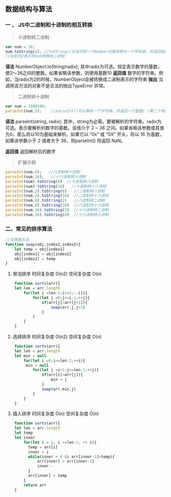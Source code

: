 ## 数据结构与算法

### 一  、 JS中二进制和十进制的相互转换

> 十进制转二进制

```javascript
var num = 10;
num.toString(2); //toString()方法可把一个Number对象转换为一个字符串，并返回结果
//此处的2表示将num转换成二进制
```
**语法**
NumberObject.toString(radix);
其中radix为可选。规定表示数字的基数，使2～36之间的整数。如果省略该参数，则使用基数10
**返回值**
数字的字符串。例如，当radix为2的时候，NumberObject会被转换成二进制表示的字符串
**抛出**
当调用该方法的对象不是合法的抛出TypeError 异常。

> 二进制转十进制

```javascript
var num = 1100100;
parseInt(num,2);    //parseInt()可以解析一个字符串，并返回一个整数/ /第二个参数为2时，解析的时候会把num当作二进制来解析为十进制
```

**语法**
parseInt(string, radix);
其中，string为必需。要被解析的字符串。radix为可选。表示要解析的数字的基数。该值介于 2 ~ 36 之间。如果省略该参数或其值为0，那么将以10为基础来解析。如果它以 “0x” 或 “0X” 开头，将以 16 为基数，如果该参数小于 2 或者大于 36，则parseInt() 将返回 NaN。

**返回值**
返回解析后的数字

> 扩展示例

``` javascript
parseInt(num,8);   //八进制转十进制
parseInt(num,16);   //十六进制转十进制
parseInt(num).toString(8)  //十进制转八进制
parseInt(num).toString(16)   //十进制转十六进制
parseInt(num,2).toString(8)   //二进制转八进制
parseInt(num,2).toString(16)  //二进制转十六进制
parseInt(num,8).toString(2)   //八进制转二进制
parseInt(num,8).toString(16)  //八进制转十六进制
parseInt(num,16).toString(2)  //十六进制转二进制
parseInt(num,16).toString(8)  //十六进制转八进制
```
###  二、常见的排序算法

```javascript
//交换值方法
function swap(obj,index1,index2){
    let temp = obj[index1]
    obj[index1] = obj[index2]
    obj[index2] = temp
}
```
1. 冒泡排序
时间复杂度 O(n2)    空间复杂度 O(n)
```javascript
    function sorts(arr){
    let len = arr.length
        for(let i =len-1;i>=2;--i)i{
            for(let j =0;j<=i-1;++j){
                if(arr[j]>arr[j+1]){
                    swap(arr,j,j+1)
                }
            }
        }
    }
```

2. 选择排序
时间复杂度 O(n2)    空间复杂度 O(n)
```javascript
    function sorts(arr){
    let len = arr.length
    let min = null
        for(let i =0;i<=len-2;++i){
         min = null
            for(let j =i+1;j<=len-1;++j){
                if(arr[i]>arr[j]){
                    min = j
                }
                swap(arr,min,j)
            }
        }
    }
```
3. 插入排序
时间复杂度 O(n)    空间复杂度 O(n)
```javascript
    function sorts(arr){
    let len = arr.length
    let temp
    let inner
        for(let i = 1; i <=len-1; ++ i){
          temp = arr[i]
          inner = i
          while(inner > 0 && arr[inner-1]>temp){
              arr[inner] = arr[inner-1]
              inner--
          }
          arr[inner] = temp
        }
        return arr
    }
```


